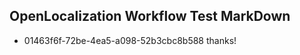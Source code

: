 ## OpenLocalization Workflow Test MarkDown
* 01463f6f-72be-4ea5-a098-52b3cbc8b588 
thanks!<!--HONumber=Mar16_HO3-->
